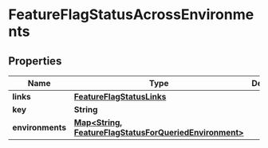 
# FeatureFlagStatusAcrossEnvironments

## Properties
Name | Type | Description | Notes
------------ | ------------- | ------------- | -------------
**links** | [**FeatureFlagStatusLinks**](FeatureFlagStatusLinks.md) |  |  [optional]
**key** | **String** |  |  [optional]
**environments** | [**Map&lt;String, FeatureFlagStatusForQueriedEnvironment&gt;**](FeatureFlagStatusForQueriedEnvironment.md) |  |  [optional]



